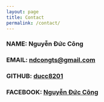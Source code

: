 ```yaml
---
layout: page
title: Contact
permalink: /contact/
---
```



### NAME: Nguyễn Đức Công
### EMAIL: [ndcongts@gmail.com](mailto:ndcongts@gmail.com)
### GITHUB: [ducc8201](https://github.com/ducc8201)
### FACEBOOK: [Nguyễn Đức Công](https://www.facebook.com/duccong2810)

    
